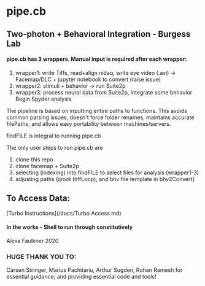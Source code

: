 # pipe.cb
## Two-photon + Behavioral Integration - Burgess Lab

#### pipe.cb has 3 wrappers. Manual input is required after each wrapper:
1. wrapper1: write Tiffs, read+align nidaq, write eye video (.avi) -> Facemap/DLC + jupyter notebook to convert (raise issue)
2. wrapper2: stimuli + behavior -> run Suite2p
3. wrapper3: process neural data from Suite2p, integrate some behavior
Begin Spyder analysis


The pipeline is based on inputting entire paths to functions. 
This avoids common parsing issues, doesn't force folder renames, maintains accurate filePaths, and allows easy portability between machines/servers.

findFILE is integral to running pipe.cb

The only user steps to run pipe.cb are 
1. clone this repo
2. clone facemap + Suite2p
3. selecting (indexing) into findFILE to select files for analysis (wrapper1-3) 
4. adjusting paths {ijroot (tiffLoop), and bhv file template in bhv2Convert}

## To Access Data:
[Turbo Instructions](/docs/Turbo Access.md) 

#### In the works - Shell to run through constitutively 

 Alexa Faulkner 2020

### HUGE THANK YOU TO:
Carsen Stringer, Marius Pachitariu, Arthur Sugden, Rohan Ramesh for essential guidance, and providing essential code and tools!
